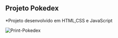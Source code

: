 ## Projeto Pokedex

*Projeto desenvolvido em HTML,CSS e JavaScript

<img src="images/Pokedex.png" alt="Print-Pokedex">
